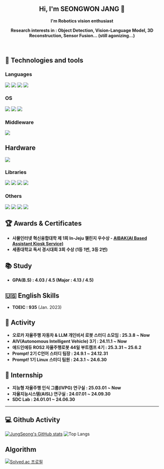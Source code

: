 <h2 align="center">Hi, I'm SEONGWON JANG 👋</h2>

<p align="center"><strong>I'm Robotics vision enthusiast</strong></p>
<p align="center"><strong>Research interests in : Object Detection, Vision-Language Model, 3D Reconstruction, Sensor Fusion... (still agonizing...) </strong></p>
<br>

## 🔧 Technologies and tools 

### Languages
<img src="https://img.shields.io/badge/C-00599C?style=for-the-badge&logo=c&logoColor=white"> <img src="https://img.shields.io/badge/C%2B%2B-00599C?style=for-the-badge&logo=c%2B%2B&logoColor=white"> <img src="https://img.shields.io/badge/Python-14354C?style=for-the-badge&logo=python&logoColor=white"> <img src="https://img.shields.io/badge/MATLAB-E97109?style=for-the-badge&logo=mathworks&logoColor=white">

### OS
<img src = "https://img.shields.io/badge/Windows-0078D6?style=for-the-badge&logo=windows&logoColor=white"> <img src = "https://img.shields.io/badge/mac%20os-000000?style=for-the-badge&logo=apple&logoColor=white"> <img src = "https://img.shields.io/badge/Ubuntu-E95420?style=for-the-badge&logo=ubuntu&logoColor=white">

### Middleware
<img src="https://img.shields.io/badge/ROS-000000?style=for-the-badge&logo=ROS&logoColor=white">

## Hardware
<img src="https://img.shields.io/badge/Raspberry%20Pi-A22846?style=for-the-badge&logo=Raspberry%20Pi&logoColor=white">

### Libraries
<img src="https://img.shields.io/badge/PyTorch-EE4C2C?style=for-the-badge&logo=PyTorch&logoColor=white"> <img src="https://img.shields.io/badge/TensorFlow-FF6F00?style=for-the-badge&logo=tensorflow&logoColor=white"> <img src="https://img.shields.io/badge/Flask-000000?style=for-the-badge&logo=flask&logoColor=white"> <img src="https://img.shields.io/badge/OpenCV-696969?style=for-the-badge&logo=OpenCV&logoColor=white">

### Others
<img src="https://img.shields.io/badge/GIT-E44C30?style=for-the-badge&logo=git&logoColor=white"> <img src="https://img.shields.io/badge/PostgreSQL-316192?style=for-the-badge&logo=postgresql&logoColor=white"> <img src="https://img.shields.io/badge/MySQL-00BFFF?style=for-the-badge&logo=mysql&logoColor=white"> <img src="https://img.shields.io/badge/docker-%230db7ed.svg?style=for-the-badge&logo=docker&logoColor=white"> 

## 🏆 Awards & Certificates
- **사물인터넷 혁신융합대학 제 1회 In-Jeju 챌린지 우수상 - [AIBAK(AI Based Assistant Kiosk Service)](https://github.com/JungSeong/AIBAK.git)**
- **세종대학교 독서 경시대회 3회 수상 (1등 1번, 3등 2번)**
  
## 📚 Study
- **GPA(B.S) : 4.03 / 4.5 (Major : 4.13 / 4.5)**<br>

## 🇺🇸 English Skills
- **TOEIC : 935** (Jan. 2023)<br>

## 🚣 Activity 
- **오로카 자율주행 자동차 & LLM 개인비서 로봇 스터디 소모임 : 25.3.8 ~ Now**
- **AIV(Autonomous Intelligent Vehicle) 3기 : 24.11.1 ~ Now**
- **애드인에듀 ROS2 자율주행로봇 44일 부트캠프 4기 : 25.3.31 ~ 25.6.2**
- **Prompt! 2기 C언어 스터디 팀장 : 24.9.1 ~ 24.12.31**
- **Prompt! 1기 Linux 스터디 팀원 : 24.3.1 ~ 24.6.30**


## 💼 Internship
- **지능형 자율주행 인식 그룹(IVPG) 연구실 : 25.03.01 ~ Now**
- **자율지능시스템(AISL) 연구실 : 24.07.01 ~ 24.09.30**
- **SDC Lab : 24.01.01 ~ 24.06.30**

---

<h2> 💻 Github Activity </h2>

[![JungSeong's GitHub stats](https://github-readme-stats.vercel.app/api?username=JungSeong&border_radius=20&hide=issues&title_color=6FDF6F&bg_color=212121&text_color=FFFFFF)](https://github.com/anuraghazra/github-readme-stats)
![Top Langs](https://github-readme-stats.vercel.app/api/top-langs/?username=JungSeong&hide=Jupyter%20Notebook&border_radius=20&title_color=FFFFFF&bg_color=212121&text_color=FFFFFF&layout=compact)

<h2> Algorithm </h2>

[![Solved.ac 프로필](http://mazassumnida.wtf/api/v2/generate_badge?boj=jungseong)](https://solved.ac/jungseong)

<!--
**JungSeong/JungSeong** is a ✨ _special_ ✨ repository because its `README.md` (this file) appears on your GitHub profile.

Here are some ideas to get you started:

- 🔭 I’m currently working on ...
- 🌱 I’m currently learning ...
- 👯 I’m looking to collaborate on ...
- 🤔 I’m looking for help with ...
- 💬 Ask me about ...
- 📫 How to reach me: ...
- 😄 Pronouns: ...
- ⚡ Fun fact: ...
-->
